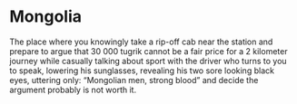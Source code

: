 # Mongolia

The place where you knowingly take a rip-off cab near the station and prepare to argue that 30 000 tugrik cannot be a fair price for a 2 kilometer journey while casually talking about sport with the driver who turns to you to speak, lowering his sunglasses, revealing his two sore looking black eyes, uttering only: “Mongolian men, strong blood” and decide the argument probably is not worth it.